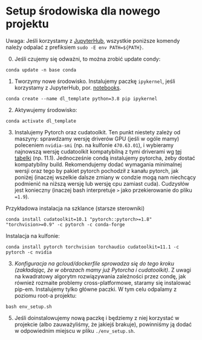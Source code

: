 # Setup środowiska dla nowego projektu

Uwaga: Jeśli korzystamy z [JupyterHub](notebooks.md), wszystkie poniższe komendy należy odpalać z prefiksiem `sudo -E env PATH=${PATH}`.

0. Jeśli czujemy się odważni, to można zrobić update condy:

```
conda update -n base conda
```

1. Tworzymy nowe środowisko. Instalujemy paczkę `ipykernel`, jeśli korzystamy z JupyterHub, por. [notebooks](notebooks.md).

```
conda create --name dl_template python=3.8 pip ipykernel
```

2. Aktywujemy środowisko:

```
conda activate dl_template
```

3. Instalujemy Pytorch oraz cudatoolkit. Ten punkt niestety zależy od maszyny: sprawdzamy wersję driverów GPU (jeśli w ogóle mamy) poleceniem `nvidia-smi` (np. na kulfonie `470.63.01`), i wybieramy najnowszą wersję cudatoolkit kompatybilną z tymi driverami wg [tej tabelki](https://docs.nvidia.com/cuda/cuda-toolkit-release-notes/index.html) (np. 11.1).
Jednocześnie condą instalujemy pytorcha, żeby dostać kompatybilny build. Rekomendujemy dodać wymagania minimalnej wersji oraz tego by pakiet pytorch pochodził z kanału pytorch, jak poniżej (inaczej wszelkie dalsze zmiany w condzie mogą nam niechcący podmienić na niższą wersję lub wersję cpu zamiast cuda).
Cudzysłów jest konieczny (inaczej bash interpretuje `>` jako przekierowanie do pliku `=1.9`).

Przykładowa instalacja na szklance (starsze sterowniki)

```
conda install cudatoolkit=10.1 "pytorch::pytorch>=1.8" "torchvision>=0.9" -c pytorch -c conda-forge
```

Instalacja na kulfonie:

```
conda install pytorch torchvision torchaudio cudatoolkit=11.1 -c pytorch -c nvidia
```


3. *Konfiguracja na gcloud/dockerfile sprowadza się do tego kroku (zakładając, że w obrazach mamy już Pytorcha i cudatoolkit)*. Z uwagi na kwadratowy algorytm rozwiązywania zależności przez condę, jak również rozmaite problemy cross-platformowe, staramy się instalować pip-em. Instalujemy tylko główne paczki. W tym celu odpalamy z poziomu root-a projektu:

```
bash env_setup.sh
```

5. Jeśli doinstalowujemy nową paczkę i będziemy z niej korzystać w projekcie (albo zauważyliśmy, że jakiejś brakuje), powinniśmy ją dodać w odpowiednim miejscu w pliku `./env_setup.sh`.